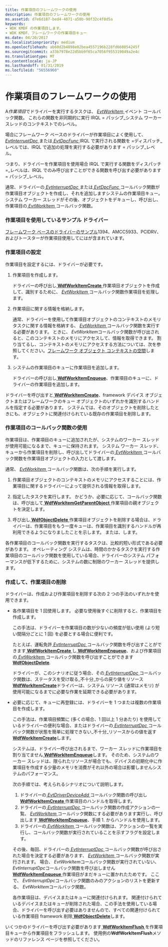 ```yaml
---
title: 作業項目のフレームワークの使用
description: 作業項目のフレームワークの使用
ms.assetid: d7e6d187-bed4-4071-a50b-90f32c4f0d5a
keywords:
- WDK KMDF の作業項目します。
- WDK KMDF、フレームワークの作業項目キュー
ms.date: 04/20/2017
ms.localizationpriority: medium
ms.openlocfilehash: ab60d2b4898e02bea4557196b228fd660854245f
ms.sourcegitcommit: a33b7978e22d5bb9f65ca7056f955319049a2e4c
ms.translationtype: MT
ms.contentlocale: ja-JP
ms.lasthandoff: 01/31/2019
ms.locfileid: "56556960"
---
```

# <a name="using-framework-work-items"></a>作業項目のフレームワークの使用





A*作業項目*でドライバーを実行するタスクは、 [ *EvtWorkItem* ](https://msdn.microsoft.com/library/windows/hardware/ff541859)イベント コールバック関数。 これらの関数を非同期的に実行 IRQL = パッシブ\_システム ワーカー スレッドのコンテキストでのレベル。

場合にフレームワーク ベースのドライバーが作業項目によく使用して、 [ *EvtInterruptDpc* ](https://msdn.microsoft.com/library/windows/hardware/ff541721)または[ *EvtDpcFunc* ](https://msdn.microsoft.com/library/windows/hardware/ff541683) IRQL で実行される関数を =ディスパッチ\_レベルでは、IRQL で追加の処理を実行する必要があります = パッシブ\_レベル。

つまり、ドライバーを作業項目を使用場合 IRQL で実行する関数をディスパッチ =\_レベルは、IRQL でのみ呼び出すことができる関数を呼び出す必要があります = パッシブ\_レベル。

通常、ドライバーの[ *EvtInterruptDpc* ](https://msdn.microsoft.com/library/windows/hardware/ff541721)または[ *EvtDpcFunc* ](https://msdn.microsoft.com/library/windows/hardware/ff541683)コールバック関数が作業項目オブジェクトを作成し、それを追加しますシステムの作業項目キュー。 システム ワーカー スレッドがその後、オブジェクトをデキューし、呼び出し、作業項目の[ *EvtWorkItem* ](https://msdn.microsoft.com/library/windows/hardware/ff541859)コールバック関数。

### <a name="sample-drivers-that-use-work-items"></a>作業項目を使用しているサンプル ドライバー

[フレームワーク ベースのドライバーのサンプル](sample-kmdf-drivers.md)1394、AMCC5933、PCIDRV、およびトースターが作業項目使用してにはが含まれています。

### <a href="" id="ddk-setting-up-a-work-item-df"></a>作業項目の設定

作業項目を設定するには、ドライバーが必要です。

1.  作業項目を作成します。

    ドライバーの呼び出し[ **WdfWorkItemCreate** ](https://msdn.microsoft.com/library/windows/hardware/ff551201)作業項目オブジェクトを作成して、識別するために、 [ *EvtWorkItem* ](https://msdn.microsoft.com/library/windows/hardware/ff541859)コールバック関数作業項目を処理します。

2.  作業項目に関する情報を格納します。

    通常、ドライバーを使用して作業項目オブジェクトのコンテキストのメモリ タスクに関する情報を格納する、 [ *EvtWorkItem* ](https://msdn.microsoft.com/library/windows/hardware/ff541859)コールバック関数を実行する必要があります。 ときに、 *EvtWorkItem*コールバック関数が呼び出されると、このコンテキストのメモリにアクセスして、情報を取得できます。 割り当てるし、コンテキストのメモリにアクセスする方法については、次を参照してください。[フレームワーク オブジェクト コンテキストの空間](framework-object-context-space.md)します。

3.  システムの作業項目のキューに作業項目を追加します。

    ドライバーの呼び出し[ **WdfWorkItemEnqueue**](https://msdn.microsoft.com/library/windows/hardware/ff551203)、作業項目のキューに、ドライバーの作業項目を追加します。

ドライバーを呼び出すと[ **WdfWorkItemCreate**](https://msdn.microsoft.com/library/windows/hardware/ff551201)、framework デバイス オブジェクトまたはフレームワークのキュー オブジェクトのいずれかを識別するハンドルを指定する必要があります。 システムでは、そのオブジェクトを削除したときにも、オブジェクトに関連付けられている既存の作業項目を削除します。

### <a href="" id="ddk-using-the-work-item-callback-function-df"></a>作業項目のコールバック関数の使用

作業項目は、作業項目のキューに追加されたが、システムのワーカー スレッドが使用可能になるまで、キューに保持されます。 システム ワーカー スレッド、キューから作業項目を削除し、呼び出してドライバーの[ *EvtWorkItem* ](https://msdn.microsoft.com/library/windows/hardware/ff541859)コールバック関数を作業項目オブジェクトの入力として渡します。

通常、 [ *EvtWorkItem* ](https://msdn.microsoft.com/library/windows/hardware/ff541859)コールバック関数は、次の手順を実行します。

1.  作業項目オブジェクトのコンテキストのメモリにアクセスすることには、作業項目に関するドライバーによって提供される情報を取得します。

2.  指定したタスクを実行します。 かどうか、必要に応じて、コールバック関数は、呼び出して[ **WdfWorkItemGetParentObject** ](https://msdn.microsoft.com/library/windows/hardware/ff551207)作業項目の親オブジェクトを決定します。

3.  呼び出し[ **WdfObjectDelete** ](https://msdn.microsoft.com/library/windows/hardware/ff548734)作業項目オブジェクトを削除する場合は、ドライバーは、作業項目をもう一度キューは、作業項目を識別するハンドルが再利用できるようになりましたことを示します。 または、します。

各作業項目のコールバック関数を実行するタスクは、比較的短い形式である必要があります。 オペレーティング システムは、時間のかかるタスクを実行する作業項目のコールバック関数を使用している場合、ドライバーのシステム パフォーマンスが低下するために、システムの数に制限のワーカー スレッドを提供します。

### <a href="" id="ddk-creating-and-deleting-work-items-df"></a>作成して、作業項目の削除

ドライバーは、作成および作業項目を削除する次の 2 つの手法のいずれかを使用できます。

-   各作業項目を 1 回使用します。 必要な使用後すぐに削除すると、作業項目を作成します。

    この手法は、ドライバーを作業項目の数が少ないの頻度が低い使用 (より短い間隔分ごとに 1 回) を必要とする場合に便利です。

    たとえば、運転免許[ *EvtInterruptDpc* ](https://msdn.microsoft.com/library/windows/hardware/ff541721)コールバック関数を呼び出すことができます[ **WdfWorkItemCreate** ](https://msdn.microsoft.com/library/windows/hardware/ff551201)し[ **WdfWorkItemEnqueue**](https://msdn.microsoft.com/library/windows/hardware/ff551203)、および作業項目の[ *EvtWorkItem* ](https://msdn.microsoft.com/library/windows/hardware/ff541859)コールバック関数を呼び出すことができます[ **WdfObjectDelete**](https://msdn.microsoft.com/library/windows/hardware/ff548734).

    ドライバーが、このシナリオに従う場合、その[ *EvtInterruptDpc* ](https://msdn.microsoft.com/library/windows/hardware/ff541721)コールバック関数は、ステータスを受け取る\_不十分\_からの戻り値をリソース[ **WdfWorkItemCreate**](https://msdn.microsoft.com/library/windows/hardware/ff551201)ドライバーは、システム リソース (通常はメモリ) が使用可能になるまでに必要な作業を延期できる必要があります。

-   必要に応じて、キューに再登録には、ドライバーを 1 つまたは複数の作業項目を作成します。

    この手法は、作業項目頻繁に (多くの場合、1 回以上 1 分あたり) を使用しているドライバーの便利な場合、またはドライバーの[ *EvtInterruptDpc* ](https://msdn.microsoft.com/library/windows/hardware/ff541721)コールバック関数が状態を簡単に処理できない\_不十分\_リソースからの値を返す[ **WdfWorkItemCreate**](https://msdn.microsoft.com/library/windows/hardware/ff551201)します。

    システムは、ドライバー呼び出されるまで、ワーカー スレッドに作業項目を割り当てません[ **WdfWorkItemEnqueue**](https://msdn.microsoft.com/library/windows/hardware/ff551203)します。 そのため、システムのワーカー スレッドは、限られたリソースが場合でも、デバイスの初期化中に作業項目を作成する少量のメモリを消費がそれ以外の場合は影響しませんシステムのパフォーマンス。

    次の手順では、考えられるシナリオについて説明します。

    1.  ドライバーの[ *EvtDriverDeviceAdd* ](https://msdn.microsoft.com/library/windows/hardware/ff541693)コールバック関数の呼び出し[ **WdfWorkItemCreate** ](https://msdn.microsoft.com/library/windows/hardware/ff551201)作業項目のハンドルを取得します。
    2.  ドライバーの[ *EvtInterruptDpc* ](https://msdn.microsoft.com/library/windows/hardware/ff541721)コールバック関数の作成アクションの一覧、 [ *EvtWorkItem* ](https://msdn.microsoft.com/library/windows/hardware/ff541859)コールバック関数にする必要があります実行し、呼び出します[ **WdfWorkItemEnqueue**](https://msdn.microsoft.com/library/windows/hardware/ff551203)、手順 1. からハンドルを使用します。
    3.  ドライバーの[ *EvtWorkItem* ](https://msdn.microsoft.com/library/windows/hardware/ff541859)コールバック関数は、アクションの一覧を実行し、コールバック関数が実行されていることを示すフラグを設定します。

    その後、毎回、ドライバーの[ *EvtInterruptDpc* ](https://msdn.microsoft.com/library/windows/hardware/ff541721)コールバック関数が呼び出された場合を決定する必要があります、 [ *EvtWorkItem* ](https://msdn.microsoft.com/library/windows/hardware/ff541859)コールバック関数が実行されます。 場合、 *EvtWorkItem*コールバック関数が実行されていない、 *EvtInterruptDpc*コールバック関数を呼び出しません[ **WdfWorkItemEnqueue** ](https://msdn.microsoft.com/library/windows/hardware/ff551203)作業項目がまだキューに置かれたためです。 ここで、 *EvtInterruptDpc*コールバック関数のみのアクションのリストを更新する、 *EvtWorkItem*コールバック関数。

    各作業項目は、デバイスまたはキューに関連付けられます。 関連付けられているデバイスまたはキューが削除された場合、この手法を使用している場合、ドライバーを呼び出す必要はありませんので、すべての関連付けられている作業項目 framework 削除[ **WdfObjectDelete**](https://msdn.microsoft.com/library/windows/hardware/ff548734)します。

いくつかのドライバーを呼び出す必要があります[ **WdfWorkItemFlush** ](https://msdn.microsoft.com/library/windows/hardware/ff551204)を作業項目キューから作業項目をフラッシュします。 使用例の**WdfWorkItemFlush**メソッドのリファレンス ページを参照してください。

 

 





